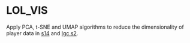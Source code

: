 # LOL_VIS

Apply PCA, t-SNE and UMAP algorithms to reduce the dimensionality of player data in [s14](https://lol.fandom.com/wiki/2024_Season_World_Championship) and [lgc s2](https://lol.fandom.com/wiki/Legend_Cup/Season_2).




